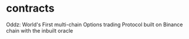 # contracts
Oddz: World's First multi-chain Options trading Protocol built on Binance chain with the inbuilt oracle
